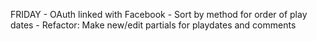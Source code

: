 FRIDAY
    - OAuth linked with Facebook
    - Sort by method for order of play dates
    - Refactor:
        Make new/edit partials for playdates and comments



